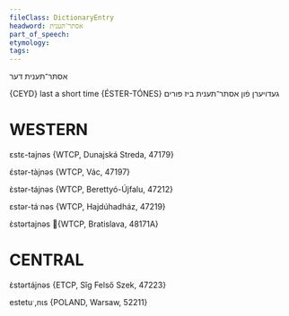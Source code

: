 ```yaml
---
fileClass: DictionaryEntry
headword: אסתּר־תּענית
part_of_speech: 
etymology: 
tags: 
---
```

אסתּר־תּענית
דער

{CEYD}
last a short time {ÉSTER-TÓNES} געדויערן פֿון אסתּר־תּענית ביז פּורים

WESTERN
========

ɛstɛ-tajnəs {WTCP, Dunajská Streda, 47179}

ɛ́stər-tàjnəs {WTCP, Vác, 47197}

ɛ̀stər-tájnəs {WTCP, Berettyó-Újfalu, 47212}

ɛstər-táˑnəs {WTCP, Hajdúhadház, 47219}

ɛ̀stərtajnəs {WTCP, Bratislava, 48171A} 

CENTRAL
========

ɛ̀stərtájnəs {ETCP, Sîg Felső Szek, 47223}

estetuˑ,nɩs {POLAND, Warsaw, 52211}
